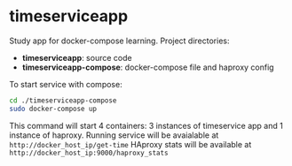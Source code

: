 # timeserviceapp
Study app for docker-compose learning.
Project directories:
-  **timeserviceapp**: source code
- **timeserviceapp-compose**: docker-compose file and haproxy config

To start service with compose:
```bash
cd ./timeserviceapp-compose
sudo docker-compose up
```
This command will start 4 containers: 3 instances of timeservice app and 1 instance of haproxy. 
Running service will be avaialable at `http://docker_host_ip/get-time`
HAproxy stats will be available at `http://docker_host_ip:9000/haproxy_stats`